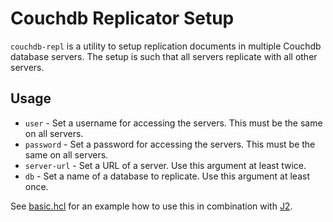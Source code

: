 # Couchdb Replicator Setup

`couchdb-repl` is a utility to setup replication documents in multiple Couchdb database servers.
The setup is such that all servers replicate with all other servers.

## Usage

- `user` - Set a username for accessing the servers. This must be the same on all servers.
- `password` - Set a password for accessing the servers. This must be the same on all servers.
- `server-url` - Set a URL of a server. Use this argument at least twice.
- `db` - Set a name of a database to replicate. Use this argument at least once.

See [basic.hcl](examples/basic.hcl) for an example how to use this in combination with [J2](https://github.com/pulcy/j2).
